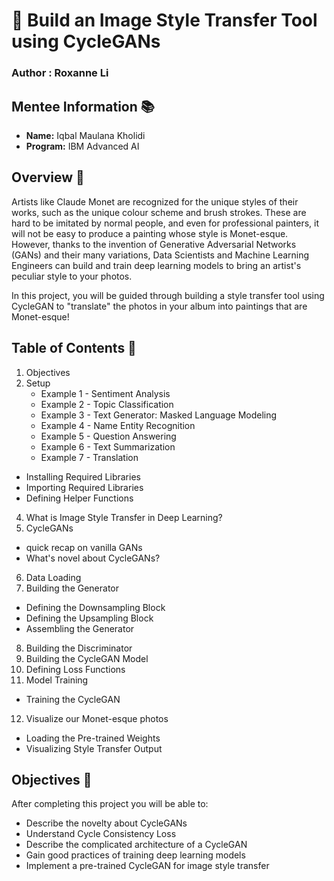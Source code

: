 # 🎨 Build an Image Style Transfer Tool using CycleGANs
### **Author : Roxanne Li**

## Mentee Information 📚
- **Name:** Iqbal Maulana Kholidi
- **Program:** IBM Advanced AI

## Overview 🌟
Artists like Claude Monet are recognized for the unique styles of their works, such as the unique colour scheme and brush strokes. These are hard to be imitated by normal people, and even for professional painters, it will not be easy to produce a painting whose style is Monet-esque. However, thanks to the invention of Generative Adversarial Networks (GANs) and their many variations, Data Scientists and Machine Learning Engineers can build and train deep learning models to bring an artist's peculiar style to your photos.

In this project, you will be guided through building a style transfer tool using CycleGAN to "translate" the photos in your album into paintings that are Monet-esque!

## Table of Contents 📑
1. Objectives
2. Setup
    - Example 1 - Sentiment Analysis
    - Example 2 - Topic Classification
    - Example 3 - Text Generator: Masked Language Modeling
    - Example 4 - Name Entity Recognition
    - Example 5 - Question Answering
    - Example 6 - Text Summarization
    - Example 7 - Translation
  - Installing Required Libraries
  - Importing Required Libraries
  - Defining Helper Functions
4. What is Image Style Transfer in Deep Learning?
5. CycleGANs
  - quick recap on vanilla GANs
  - What's novel about CycleGANs?
6. Data Loading
7. Building the Generator
  - Defining the Downsampling Block
  - Defining the Upsampling Block
  - Assembling the Generator
8. Building the Discriminator
9. Building the CycleGAN Model
10. Defining Loss Functions
11. Model Training
  - Training the CycleGAN
12. Visualize our Monet-esque photos
  - Loading the Pre-trained Weights
  - Visualizing Style Transfer Output

## Objectives 🎯
After completing this project you will be able to:

- Describe the novelty about CycleGANs
- Understand Cycle Consistency Loss
- Describe the complicated architecture of a CycleGAN
- Gain good practices of training deep learning models
- Implement a pre-trained CycleGAN for image style transfer
